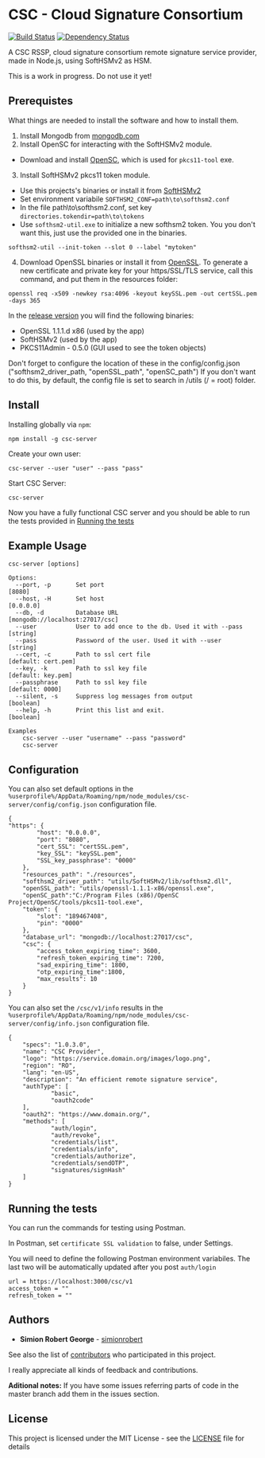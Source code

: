 # CSC - Cloud Signature Consortium

[![Build Status](https://travis-ci.org/simionrobert/cloud-signature-consortium.svg?branch=master)](https://travis-ci.org/simionrobert/cloud-signature-consortium.svg?branch=master) [![Dependency Status](https://david-dm.org/simionrobert/CSC-Framework/status.svg)](https://david-dm.org/simionrobert/CSC-Framework)

A CSC RSSP, cloud signature consortium remote signature service provider, made in Node.js, using SoftHSMv2 as HSM.

This is a work in progress. Do not use it yet!

## Prerequistes

What things are needed to install the software and how to install them.

1. Install Mongodb from [mongodb.com](https://www.mongodb.com/download-center/community)
2. Install OpenSC for interacting with the SoftHSMv2 module.

- Download and install [OpenSC](https://github.com/OpenSC/OpenSC/releases), which is used for `pkcs11-tool` exe.

3. Install SoftHSMv2 pkcs11 token module.

- Use this projects's binaries or install it from [SoftHSMv2](https://github.com/opendnssec/SoftHSMv2)
- Set environment variabile `SOFTHSM2_CONF=path\to\softhsm2.conf`
- In the file path\to\softhsm2.conf, set key `directories.tokendir=path\to\tokens`
- Use `softhsm2-util.exe` to initialize a new softhsm2 token. You you don't want this, just use the provided one in the binaries.

```
softhsm2-util --init-token --slot 0 --label "mytoken"
```

4. Download OpenSSL binaries or install it from [OpenSSL](https://github.com/openssl/openssl).
   To generate a new certificate and private key for your https/SSL/TLS service, call this command, and put them in the resources folder:

```
openssl req -x509 -newkey rsa:4096 -keyout keySSL.pem -out certSSL.pem -days 365
```

In the [release version](https://github.com/simionrobert/cloud-signature-consortium/releases) you will find the following binaries:

- OpenSSL 1.1.1.d x86 (used by the app)
- SoftHSMv2 (used by the app)
- PKCS11Admin - 0.5.0 (GUI used to see the token objects)

Don't forget to configure the location of these in the config/config.json ("softhsm2_driver_path, "openSSL_path", "openSC_path")
If you don't want to do this, by default, the config file is set to search in /utils (/ = root) folder.

## Install

Installing globally via `npm`:

```
npm install -g csc-server
```

Create your own user:

```
csc-server --user "user" --pass "pass"
```

Start CSC Server:

```
csc-server
```

Now you have a fully functional CSC server and you should be able to run the tests provided in [Running the tests](#running-the-tests)

## Example Usage

```
csc-server [options]

Options:
  --port, -p       Set port                                         [8080]
  --host, -H       Set host                                         [0.0.0.0]
  --db, -d         Database URL                                     [mongodb://localhost:27017/csc]
  --user           User to add once to the db. Used it with --pass  [string]
  --pass           Password of the user. Used it with --user        [string]
  --cert, -c       Path to ssl cert file                            [default: cert.pem]
  --key, -k        Path to ssl key file                             [default: key.pem]
  --passphrase     Path to ssl key file                             [default: 0000]
  --silent, -s     Suppress log messages from output                [boolean]
  --help, -h       Print this list and exit.                        [boolean]

Examples
    csc-server --user "username" --pass "password"
    csc-server
```

## Configuration

You can also set default options in the `%userprofile%/AppData/Roaming/npm/node_modules/csc-server/config/config.json` configuration file.

```
{
"https": {
        "host": "0.0.0.0",
        "port": "8080",
        "cert_SSL": "certSSL.pem",
        "key_SSL": "keySSL.pem",
        "SSL_key_passphrase": "0000"
    },
    "resources_path": "./resources",
    "softhsm2_driver_path": "utils/SoftHSMv2/lib/softhsm2.dll",
    "openSSL_path": "utils/openssl-1.1.1-x86/openssl.exe",
    "openSC_path":"C:/Program Files (x86)/OpenSC Project/OpenSC/tools/pkcs11-tool.exe",
    "token": {
        "slot": "189467408",
        "pin": "0000"
    },
    "database_url": "mongodb://localhost:27017/csc",
    "csc": {
        "access_token_expiring_time": 3600,
        "refresh_token_expiring_time": 7200,
        "sad_expiring_time": 1800,
        "otp_expiring_time":1800,
        "max_results": 10
    }
}
```

You can also set the `/csc/v1/info` results in the `%userprofile%/AppData/Roaming/npm/node_modules/csc-server/config/info.json` configuration file.

```
{
    "specs": "1.0.3.0",
    "name": "CSC Provider",
    "logo": "https://service.domain.org/images/logo.png",
    "region": "RO",
    "lang": "en-US",
    "description": "An efficient remote signature service",
    "authType": [
            "basic",
            "oauth2code"
    ],
    "oauth2": "https://www.domain.org/",
    "methods": [
            "auth/login",
            "auth/revoke",
            "credentials/list",
            "credentials/info",
            "credentials/authorize",
            "credentials/sendOTP",
            "signatures/signHash"
    ]
}
```

## Running the tests

You can run the commands for testing using Postman.

In Postman, set `certificate SSL validation` to false, under Settings.

You will need to define the following Postman environment variabiles. The last two will be automatically updated after you post `auth/login`

```
url = https://localhost:3000/csc/v1
access_token = ""
refresh_token = ""
```

## Authors

- **Simion Robert George** - [simionrobert](https://github.com/simionrobert)

See also the list of [contributors](https://github.com/simionrobert/CSC-Framework/contributors) who participated in this project.

I really appreciate all kinds of feedback and contributions.

**Aditional notes:**
If you have some issues referring parts of code in the master branch add them in the issues section.

## License

This project is licensed under the MIT License - see the [LICENSE](LICENSE) file for details
